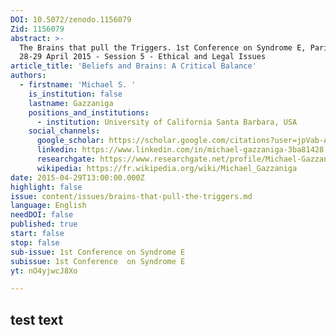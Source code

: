 ```yaml
---
DOI: 10.5072/zenodo.1156079
Zid: 1156079
abstract: >-
  The Brains that pull the Triggers. 1st Conference on Syndrome E, Paris IAS,
  28-29 April 2015 - Session 5 - Ethical and Legal Issues
article_title: 'Beliefs and Brains: A Critical Balance'
authors:
  - firstname: 'Michael S. '
    is_institution: false
    lastname: Gazzaniga
    positions_and_institutions:
      - institution: University of California Santa Barbara, USA
    social_channels:
      google_scholar: https://scholar.google.com/citations?user=jpVab-AAAAAJ&hl=fr
      linkedin: https://www.linkedin.com/in/michael-gazzaniga-3ba81428
      researchgate: https://www.researchgate.net/profile/Michael-Gazzaniga-5
      wikipedia: https://fr.wikipedia.org/wiki/Michael_Gazzaniga
date: 2015-04-29T13:00:00.000Z
highlight: false
issue: content/issues/brains-that-pull-the-triggers.md
language: English
needDOI: false
published: true
start: false
stop: false
sub-issue: 1st Conference on Syndrome E
subissue: 1st Conference  on Syndrome E
yt: nO4yjwcJ8Xo

---
```


## test text 

<Youtube yt="nO4yjwcJ8Xo" caption="Beliefs and Brains: A Critical Balance" start="false" stop="false"></Youtube>